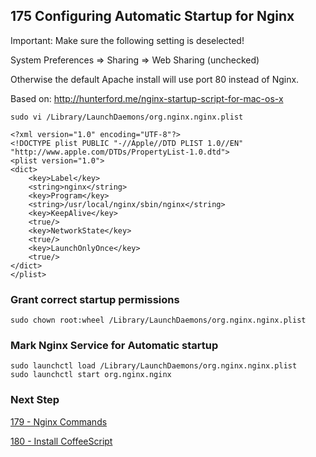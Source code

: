 ## 175 Configuring Automatic Startup for Nginx

Important: Make sure the following setting is deselected!

  System Preferences => Sharing => Web Sharing (unchecked)

Otherwise the default Apache install will use port 80 instead of Nginx.

Based on: http://hunterford.me/nginx-startup-script-for-mac-os-x

```
sudo vi /Library/LaunchDaemons/org.nginx.nginx.plist
```

```
<?xml version="1.0" encoding="UTF-8"?>
<!DOCTYPE plist PUBLIC "-//Apple//DTD PLIST 1.0//EN" "http://www.apple.com/DTDs/PropertyList-1.0.dtd">
<plist version="1.0">
<dict>
    <key>Label</key>
    <string>nginx</string>
    <key>Program</key>
    <string>/usr/local/nginx/sbin/nginx</string>
    <key>KeepAlive</key>
    <true/>
    <key>NetworkState</key>
    <true/>
    <key>LaunchOnlyOnce</key>
    <true/>
</dict>
</plist>
```

### Grant correct startup permissions

```
sudo chown root:wheel /Library/LaunchDaemons/org.nginx.nginx.plist
```

### Mark Nginx Service for Automatic startup

```
sudo launchctl load /Library/LaunchDaemons/org.nginx.nginx.plist
sudo launchctl start org.nginx.nginx
```

### Next Step

[179 - Nginx Commands](https://github.com/remomueller/documentation/tree/master/macos/179-nginx-commands.md)

[180 - Install CoffeeScript](https://github.com/remomueller/documentation/tree/master/macos/180-coffeescript.md)


